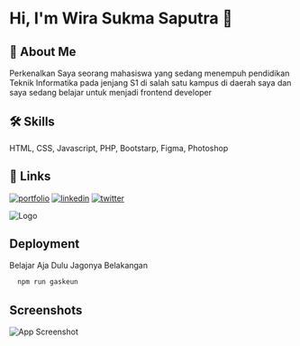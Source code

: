 
# Hi, I'm Wira Sukma Saputra 👋

## 🚀 About Me
Perkenalkan Saya seorang mahasiswa yang sedang menempuh pendidikan Teknik Informatika pada jenjang S1 di salah satu kampus di daerah saya dan saya sedang belajar untuk menjadi frontend developer

## 🛠 Skills
HTML, CSS, Javascript, PHP, Bootstarp, Figma, Photoshop


## 🔗 Links
[![portfolio](https://img.shields.io/badge/my_portfolio-000?style=for-the-badge&logo=ko-fi&logoColor=white)](https://wira07.github.io//)
[![linkedin](https://img.shields.io/badge/linkedin-0A66C2?style=for-the-badge&logo=linkedin&logoColor=white)](https://www.linkedin.com/in/wira-sukma-saputra-82a980214//)
[![twitter](https://img.shields.io/badge/twitter-1DA1F2?style=for-the-badge&logo=twitter&logoColor=white)](https://twitter.com/Wiralodra07/)


![Logo](https://dev-to-uploads.s3.amazonaws.com/uploads/articles/th5xamgrr6se0x5ro4g6.png)


## Deployment

Belajar Aja Dulu Jagonya Belakangan

```bash
  npm run gaskeun
```


## Screenshots

![App Screenshot](https://via.placeholder.com/468x300?text=App+Screenshot+Here)

